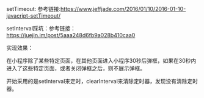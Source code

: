 setTimeout: 参考链接:https://www.jeffjade.com/2016/01/10/2016-01-10-javacript-setTimeout/

setInterval踩坑：参考链接：https://juejin.im/post/5aaa248d6fb9a028b410caa0

实现效果：

在小程序除了某些特定页面，在其他页面进入小程序30秒后弹框，如果在30秒内进入了这些特定页面，或者关闭弹框之后，则不展示弹框。

开始采用的是setInterval来定时，clearInterval来清除定时器，发现没有清除定时器。

